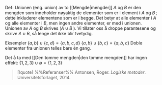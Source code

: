Def:
Unionen (eng. union) av to [[Mengde|mengder]] $A$ og $B$ er den mengden som inneholder nøyaktig de elementer som er i element i $A$ og $B$ ; dette inkluderer elementene som er i begge. Det betyr at alle elementer i $A$ og alle elementer i $B$, men ingen andre elementer, er med i unionen. Unionen av $A$ og $B$ skrives ($A\cup B$ ). Vi tillater oss å droppe parantesene og skrive $A\cup B$, så lenge det ikke blir tvetydig.

Eksempler
$\{a,b\}\cup\{c,d\}=\{a,b,c,d\}$
$\{a,b\}\cup\{b,c\}=\{a,b,c\}$
Doble elementer fra unionen telles bare én gang.

Det å ta med [[Den tomme mengden|den tomme mengden]] har ingen effekt:
$\{1,2,3\}\cup\emptyset=\{1,2,3\}$

> [!quote] %%Referanser%%
Antonsen, Roger. *Logiske metoder*. Universitetsforlaget, 2014.